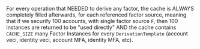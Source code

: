 For every operation that NEEDED to derive any factor, the cache is ALWAYS completely filled afterwards, for each referenced factor source, meaning that if we securify 100 accounts, with single factor source `F`, then 100 instances are returned to be "used directly" AND the cache contains `CACHE_SIZE` many Factor Instances for every `DerivationTemplate` (account veci, identity veci, account MFA, identity MFA, etc).
